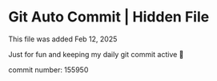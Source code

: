 # Git Auto Commit | Hidden File

This file was added Feb 12, 2025

Just for fun and keeping my daily git commit active 🤪

commit number: 155950

